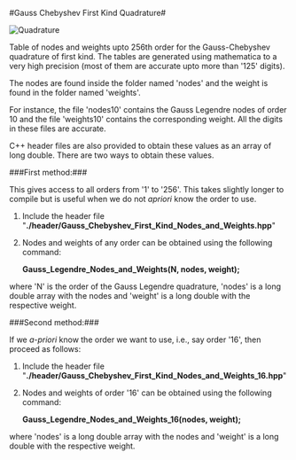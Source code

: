 #Gauss Chebyshev First Kind Quadrature#

![Quadrature](https://raw2.github.com/sivaramambikasaran/Quadrature/master/images/Gauss_Chebyshev_First_Kind.png)

Table of nodes and weights upto 256th order for the Gauss-Chebyshev quadrature of first kind. The tables are generated using mathematica to a very high precision (most of them are accurate upto more than '125' digits).

The nodes are found inside the folder named 'nodes' and the weight is found in the folder named 'weights'.

For instance, the file 'nodes10' contains the Gauss Legendre nodes of order 10 and the file 'weights10' contains the corresponding weight. All the digits in these files are accurate.

C++ header files are also provided to obtain these values as an array of long double. There are two ways to obtain these values.

###First method:###

This gives access to all orders from '1' to '256'. This takes slightly longer to compile but is useful when we do not *apriori* know the order to use.

1. Include the header file "**./header/Gauss\_Chebyshev\_First\_Kind\_Nodes\_and\_Weights.hpp**"
    
2. Nodes and weights of any order can be obtained using the following command:
    
    **Gauss_Legendre_Nodes_and_Weights(N, nodes, weight);**

where 'N' is the order of the Gauss Legendre quadrature, 'nodes' is a long double array with the nodes and 'weight' is a long double with the respective weight.


###Second method:###

If we *a-priori* know the order we want to use, i.e., say order '16', then proceed as follows:

1. Include the header file "**./header/Gauss\_Chebyshev\_First\_Kind\_Nodes\_and\_Weights_16.hpp**"
    
2. Nodes and weights of order '16' can be obtained using the following command:
    
    **Gauss_Legendre_Nodes_and_Weights_16(nodes, weight);**

where 'nodes' is a long double array with the nodes and 'weight' is a long double with the respective weight.
